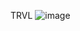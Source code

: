 TRVL
![image](https://user-images.githubusercontent.com/44541287/171102320-fd5577b5-f020-4488-8cfc-259d0b67631f.png)
